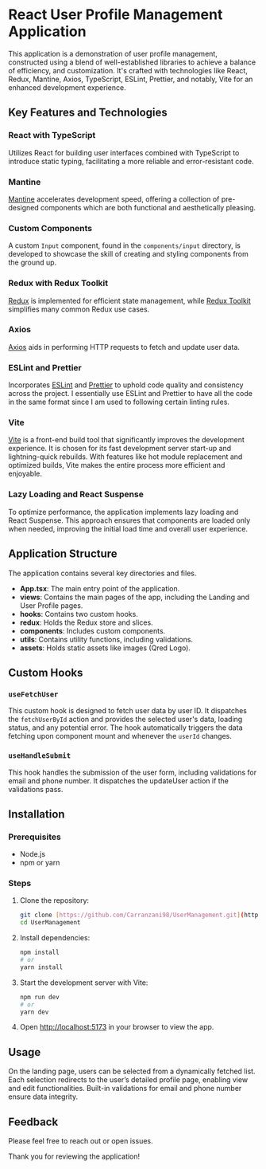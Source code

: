 # React User Profile Management Application

This application is a demonstration of user profile management, constructed using a blend of well-established libraries to achieve a balance of efficiency, and customization. It's crafted with technologies like React, Redux, Mantine, Axios, TypeScript, ESLint, Prettier, and notably, Vite for an enhanced development experience.

## Key Features and Technologies

### React with TypeScript
Utilizes React for building user interfaces combined with TypeScript to introduce static typing, facilitating a more reliable and error-resistant code.

### Mantine
[Mantine](https://mantine.dev/) accelerates development speed, offering a collection of pre-designed components which are both functional and aesthetically pleasing.

### Custom Components
A custom `Input` component, found in the `components/input` directory, is developed to showcase the skill of creating and styling components from the ground up.

### Redux with Redux Toolkit
[Redux](https://redux.js.org/) is implemented for efficient state management, while [Redux Toolkit](https://redux-toolkit.js.org/) simplifies many common Redux use cases.

### Axios
[Axios](https://axios-http.com/) aids in performing HTTP requests to fetch and update user data.

### ESLint and Prettier
Incorporates [ESLint](https://eslint.org/) and [Prettier](https://prettier.io/) to uphold code quality and consistency across the project.
I essentially use ESLint and Prettier to have all the code in the same format since I am used to following certain linting rules.

### Vite
[Vite](https://vitejs.dev/) is a front-end build tool that significantly improves the development experience. It is chosen for its fast development server start-up and lightning-quick rebuilds. With features like hot module replacement and optimized builds, Vite makes the entire process more efficient and enjoyable.

### Lazy Loading and React Suspense
To optimize performance, the application implements lazy loading and React Suspense. This approach ensures that components are loaded only when needed, improving the initial load time and overall user experience.

## Application Structure
The application contains several key directories and files.
- **App.tsx**: The main entry point of the application.
- **views**: Contains the main pages of the app, including the Landing and User Profile pages.
- **hooks**: Contains two custom hooks.
- **redux**: Holds the Redux store and slices.
- **components**: Includes custom components.
- **utils**: Contains utility functions, including validations.
- **assets**: Holds static assets like images (Qred Logo).

## Custom Hooks

### `useFetchUser`

This custom hook is designed to fetch user data by user ID. It dispatches the `fetchUserById` action and provides the selected user's data, loading status, and any potential error. The hook automatically triggers the data fetching upon component mount and whenever the `userId` changes.

### `useHandleSubmit`

This hook handles the submission of the user form, including validations for email and phone number. It dispatches the updateUser action if the validations pass.

## Installation

### Prerequisites

- Node.js
- npm or yarn

### Steps

1. Clone the repository:
    ```sh
    git clone [https://github.com/Carranzani98/UserManagement.git](https://github.com/Carranzani98/UserManagement.git)
    cd UserManagement
    ```

2. Install dependencies:
    ```sh
    npm install
    # or
    yarn install
    ```

3. Start the development server with Vite:
    ```sh
    npm run dev
    # or
    yarn dev
    ```

4. Open [http://localhost:5173](http://localhost:5173) in your browser to view the app.

## Usage

On the landing page, users can be selected from a dynamically fetched list. Each selection redirects to the user’s detailed profile page, enabling view and edit functionalities. Built-in validations for email and phone number ensure data integrity.

## Feedback

Please feel free to reach out or open issues.

Thank you for reviewing the application!
